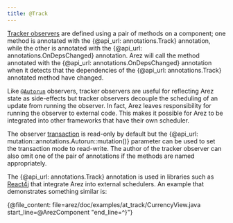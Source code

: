 ```yaml
---
title: @Track
---
```


[Tracker observers](observers.md#tracker-observers) are defined using a pair of methods on a component; one
method is annotated with the {@api_url: annotations.Track} annotation, while the other is annotated with the
{@api_url: annotations.OnDepsChanged} annotation. Arez will call the method annotated with the
{@api_url: annotations.OnDepsChanged} annotation when it detects that the dependencies of the
{@api_url: annotations.Track} annotated method have changed.

Like [`@Autorun`](at_autorun.md) observers, tracker observers are useful for reflecting Arez state as
side-effects but tracker observers decouple the scheduling of an update from running the observer. In fact,
Arez leaves responsibility for running the observer to external code. This makes it possible for Arez to be
integrated into other frameworks that have their own scheduler.

The observer [transaction](transactions.md) is read-only by default but the
{@api_url: mutation::annotations.Autorun::mutation()} parameter can be used to set the transaction mode to
read-write. The author of the tracker observer can also omit one of the pair of annotations if the methods are
named appropriately.

The {@api_url: annotations.Track} annotation is used in libraries such as [React4j](https://react4j.github.io)
that integrate Arez into external schedulers. An example that demonstrates something similar is:

{@file_content: file=arez/doc/examples/at_track/CurrencyView.java start_line=@ArezComponent "end_line=^}"}
